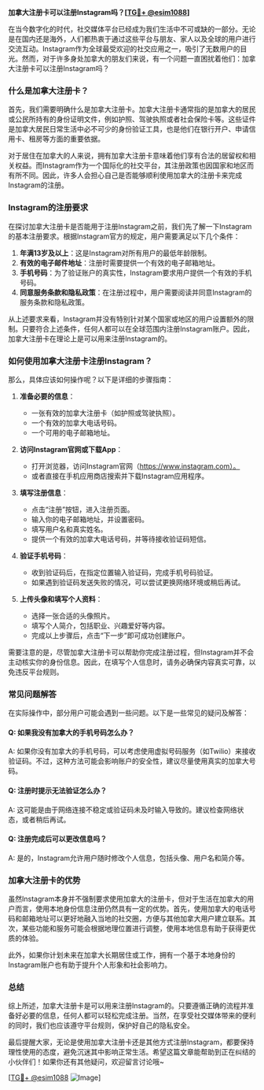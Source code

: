 **加拿大注册卡可以注册Instagram吗？[[TG💪+ @esim1088](https://t.me/s/esim1088)]**

在当今数字化的时代，社交媒体平台已经成为我们生活中不可或缺的一部分。无论是在国内还是海外，人们都热衷于通过这些平台与朋友、家人以及全球的用户进行交流互动。Instagram作为全球最受欢迎的社交应用之一，吸引了无数用户的目光。然而，对于许多身处加拿大的朋友们来说，有一个问题一直困扰着他们：加拿大注册卡可以注册Instagram吗？

### **什么是加拿大注册卡？**

首先，我们需要明确什么是加拿大注册卡。加拿大注册卡通常指的是加拿大的居民或公民所持有的身份证明文件，例如护照、驾驶执照或者社会保险卡等。这些证件是加拿大居民日常生活中必不可少的身份验证工具，也是他们在银行开户、申请信用卡、租房等方面的重要依据。

对于居住在加拿大的人来说，拥有加拿大注册卡意味着他们享有合法的居留权和相关权益。而Instagram作为一个国际化的社交平台，其注册政策也因国家和地区而有所不同。因此，许多人会担心自己是否能够顺利使用加拿大的注册卡来完成Instagram的注册。

### **Instagram的注册要求**

在探讨加拿大注册卡是否能用于注册Instagram之前，我们先了解一下Instagram的基本注册要求。根据Instagram官方的规定，用户需要满足以下几个条件：

1. **年满13岁及以上**：这是Instagram对所有用户的最低年龄限制。
2. **有效的电子邮件地址**：注册时需要提供一个有效的电子邮箱地址。
3. **手机号码**：为了验证账户的真实性，Instagram要求用户提供一个有效的手机号码。
4. **同意服务条款和隐私政策**：在注册过程中，用户需要阅读并同意Instagram的服务条款和隐私政策。

从上述要求来看，Instagram并没有特别针对某个国家或地区的用户设置额外的限制。只要符合上述条件，任何人都可以在全球范围内注册Instagram账户。因此，加拿大注册卡在理论上是可以用来注册Instagram的。

### **如何使用加拿大注册卡注册Instagram？**

那么，具体应该如何操作呢？以下是详细的步骤指南：

1. **准备必要的信息**：
   - 一张有效的加拿大注册卡（如护照或驾驶执照）。
   - 一个有效的加拿大电话号码。
   - 一个可用的电子邮箱地址。

2. **访问Instagram官网或下载App**：
   - 打开浏览器，访问Instagram官网（https://www.instagram.com）。
   - 或者直接在手机应用商店搜索并下载Instagram应用程序。

3. **填写注册信息**：
   - 点击“注册”按钮，进入注册页面。
   - 输入你的电子邮箱地址，并设置密码。
   - 填写用户名和真实姓名。
   - 提供一个有效的加拿大电话号码，并等待接收验证码短信。

4. **验证手机号码**：
   - 收到验证码后，在指定位置输入验证码，完成手机号码验证。
   - 如果遇到验证码发送失败的情况，可以尝试更换网络环境或稍后再试。

5. **上传头像和填写个人资料**：
   - 选择一张合适的头像照片。
   - 填写个人简介，包括职业、兴趣爱好等内容。
   - 完成以上步骤后，点击“下一步”即可成功创建账户。

需要注意的是，尽管加拿大注册卡可以帮助你完成注册过程，但Instagram并不会主动核实你的身份信息。因此，在填写个人信息时，请务必确保内容真实可靠，以免违反平台规则。

### **常见问题解答**

在实际操作中，部分用户可能会遇到一些问题。以下是一些常见的疑问及解答：

#### **Q: 如果我没有加拿大的手机号码怎么办？**
A: 如果你没有加拿大的手机号码，可以考虑使用虚拟号码服务（如Twilio）来接收验证码。不过，这种方法可能会影响账户的安全性，建议尽量使用真实的加拿大号码。

#### **Q: 注册时提示无法验证怎么办？**
A: 这可能是由于网络连接不稳定或验证码未及时输入导致的。建议检查网络状态，或者稍后再试。

#### **Q: 注册完成后可以更改信息吗？**
A: 是的，Instagram允许用户随时修改个人信息，包括头像、用户名和简介等。

### **加拿大注册卡的优势**

虽然Instagram本身并不强制要求使用加拿大的注册卡，但对于生活在加拿大的用户而言，使用本地身份信息注册仍然具有一定的优势。首先，使用加拿大的电话号码和邮箱地址可以更好地融入当地的社交圈，方便与其他加拿大用户建立联系。其次，某些功能和服务可能会根据地理位置进行调整，使用本地信息有助于获得更优质的体验。

此外，如果你计划未来在加拿大长期居住或工作，拥有一个基于本地身份的Instagram账户也有助于提升个人形象和社会影响力。

### **总结**

综上所述，加拿大注册卡是可以用来注册Instagram的。只要遵循正确的流程并准备好必要的信息，任何人都可以轻松完成注册。当然，在享受社交媒体带来的便利的同时，我们也应该遵守平台规则，保护好自己的隐私安全。

最后提醒大家，无论是使用加拿大注册卡还是其他方式注册Instagram，都要保持理性使用的态度，避免沉迷其中影响正常生活。希望这篇文章能帮助到正在纠结的小伙伴们！如果你还有其他疑问，欢迎留言讨论哦~

[[TG💪+ @esim1088](https://t.me/s/esim1088) ![Image](https://i.postimg.cc/4NQfJmqS/Snipaste-2025-05-13-00-14-12.png)]